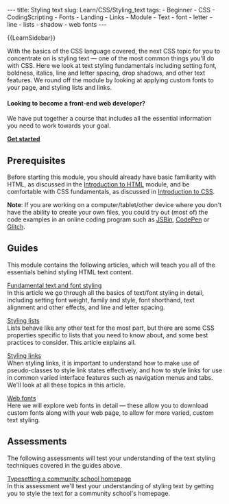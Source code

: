 --- title: Styling text slug: Learn/CSS/Styling\_text tags: - Beginner - CSS - CodingScripting - Fonts - Landing - Links - Module - Text - font - letter - line - lists - shadow - web fonts ---

{{LearnSidebar}}

With the basics of the CSS language covered, the next CSS topic for you to concentrate on is styling text — one of the most common things you'll do with CSS. Here we look at text styling fundamentals including setting font, boldness, italics, line and letter spacing, drop shadows, and other text features. We round off the module by looking at applying custom fonts to your page, and styling lists and links.

#### Looking to become a front-end web developer?

We have put together a course that includes all the essential information you need to work towards your goal.

[**Get started**](/en-US/docs/Learn/Front-end_web_developer)

Prerequisites
-------------

Before starting this module, you should already have basic familiarity with HTML, as discussed in the [Introduction to HTML](/en-US/docs/Learn/HTML/Introduction_to_HTML) module, and be comfortable with CSS fundamentals, as discussed in [Introduction to CSS](/en-US/docs/Learn/CSS/First_steps).

**Note**: If you are working on a computer/tablet/other device where you don't have the ability to create your own files, you could try out (most of) the code examples in an online coding program such as [JSBin](https://jsbin.com/), [CodePen](https://codepen.io/) or [Glitch](https://glitch.com/).

Guides
------

This module contains the following articles, which will teach you all of the essentials behind styling HTML text content.

[Fundamental text and font styling](/en-US/docs/Learn/CSS/Styling_text/Fundamentals)  
In this article we go through all the basics of text/font styling in detail, including setting font weight, family and style, font shorthand, text alignment and other effects, and line and letter spacing.

[Styling lists](/en-US/docs/Learn/CSS/Styling_text/Styling_lists)  
Lists behave like any other text for the most part, but there are some CSS properties specific to lists that you need to know about, and some best practices to consider. This article explains all.

[Styling links](/en-US/docs/Learn/CSS/Styling_text/Styling_links)  
When styling links, it is important to understand how to make use of pseudo-classes to style link states effectively, and how to style links for use in common varied interface features such as navigation menus and tabs. We'll look at all these topics in this article.

[Web fonts](/en-US/docs/Learn/CSS/Styling_text/Web_fonts)  
Here we will explore web fonts in detail — these allow you to download custom fonts along with your web page, to allow for more varied, custom text styling.

Assessments
-----------

The following assessments will test your understanding of the text styling techniques covered in the guides above.

[Typesetting a community school homepage](/en-US/docs/Learn/CSS/Styling_text/Typesetting_a_homepage)  
In this assessment we'll test your understanding of styling text by getting you to style the text for a community school's homepage.
